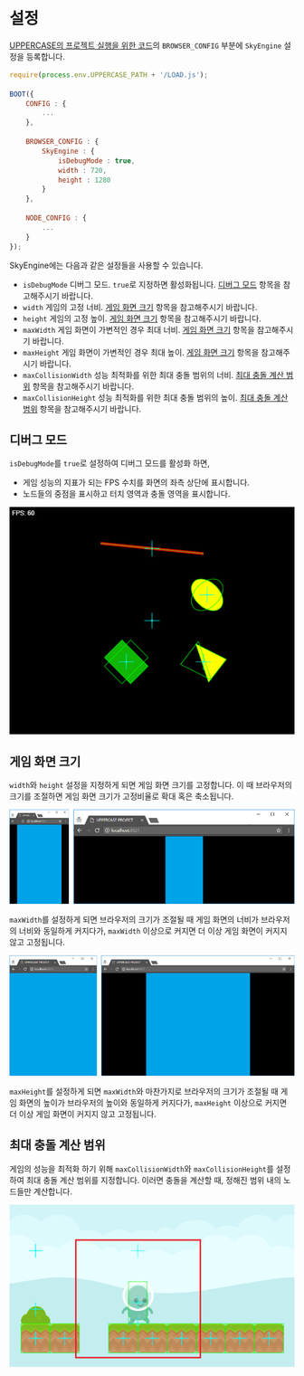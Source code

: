 # 설정
[UPPERCASE의 프로젝트 실행을 위한 코드](https://github.com/Hanul/UPPERCASE/blob/master/DOC/GUIDE/CREATE_PROJECT.md#프로젝트-실행을-위한-코드-작성)의 `BROWSER_CONFIG` 부분에 `SkyEngine` 설정을 등록합니다.

```javascript
require(process.env.UPPERCASE_PATH + '/LOAD.js');

BOOT({
	CONFIG : {
		...
	},
	
	BROWSER_CONFIG : {
		SkyEngine : {
			isDebugMode : true,
			width : 720,
			height : 1280
		}
	},
	
	NODE_CONFIG : {
		...
	}
});
```

SkyEngine에는 다음과 같은 설정들을 사용할 수 있습니다.
- `isDebugMode` 디버그 모드. `true`로 지정하면 활성화됩니다. [디버그 모드](#디버그-모드) 항목을 참고해주시기 바랍니다.
- `width` 게임의 고정 너비. [게임 화면 크기](#게임-화면-크기) 항목을 참고해주시기 바랍니다.
- `height` 게임의 고정 높이. [게임 화면 크기](#게임-화면-크기) 항목을 참고해주시기 바랍니다.
- `maxWidth` 게임 화면이 가변적인 경우 최대 너비. [게임 화면 크기](#게임-화면-크기) 항목을 참고해주시기 바랍니다.
- `maxHeight` 게임 화면이 가변적인 경우 최대 높이. [게임 화면 크기](#게임-화면-크기) 항목을 참고해주시기 바랍니다.
- `maxCollisionWidth` 성능 최적화를 위한 최대 충돌 범위의 너비. [최대 충돌 계산 범위](#최대-충돌-계산-범위) 항목을 참고해주시기 바랍니다.
- `maxCollisionHeight` 성능 최적화를 위한 최대 충돌 범위의 높이. [최대 충돌 계산 범위](#최대-충돌-계산-범위) 항목을 참고해주시기 바랍니다.

## 디버그 모드
`isDebugMode`를 `true`로 설정하여 디버그 모드를 활성화 하면,

- 게임 성능의 지표가 되는 FPS 수치를 화면의 좌측 상단에 표시합니다.
- 노드들의 중점을 표시하고 터치 영역과 충돌 영역을 표시합니다.

![디버그 모드](https://raw.githubusercontent.com/Hanul/SkyEngine/master/DOC/Configuration/debugmode.png)

## 게임 화면 크기
`width`와 `height` 설정을 지정하게 되면 게임 화면 크기를 고정합니다. 이 때 브라우저의 크기를 조절하면 게임 화면 크기가 고정비율로 확대 혹은 축소됩니다.

![고정 크기](https://raw.githubusercontent.com/Hanul/SkyEngine/master/DOC/Configuration/fixedsize.png)

`maxWidth`를 설정하게 되면 브라우저의 크기가 조절될 때 게임 화면의 너비가 브라우저의 너비와 동일하게 커지다가, `maxWidth` 이상으로 커지면 더 이상 게임 화면이 커지지 않고 고정됩니다.

![최대 크기](https://raw.githubusercontent.com/Hanul/SkyEngine/master/DOC/Configuration/maxsize.png)

`maxHeight`를 설정하게 되면 `maxWidth`와 마찬가지로 브라우저의 크기가 조절될 때 게임 화면의 높이가 브라우저의 높이와 동일하게 커지다가, `maxHeight` 이상으로 커지면 더 이상 게임 화면이 커지지 않고 고정됩니다.

## 최대 충돌 계산 범위
게임의 성능을 최적화 하기 위해 `maxCollisionWidth`와 `maxCollisionHeight`를 설정하여 최대 충돌 계산 범위를 지정합니다. 이러면 충돌을 계산할 때, 정해진 범위 내의 노드들만 계산합니다.

![최대 충돌 계산 범위](https://raw.githubusercontent.com/Hanul/SkyEngine/master/DOC/Configuration/maxcollisionsize.png)
